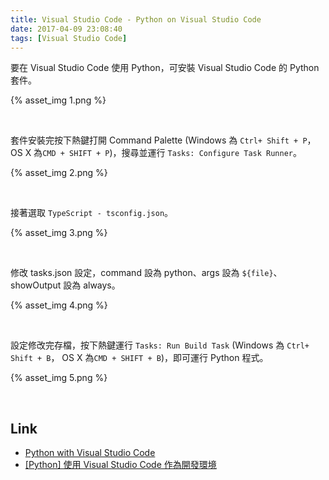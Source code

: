 ```yaml
---
title: Visual Studio Code - Python on Visual Studio Code
date: 2017-04-09 23:08:40
tags: [Visual Studio Code]
---
```


要在 Visual Studio Code 使用 Python，可安裝 Visual Studio Code 的 Python 套件。  

<!-- More -->

{% asset_img 1.png %}

<br/>


套件安裝完按下熱鍵打開 Command Palette (Windows 為 `Ctrl+ Shift + P`， OS X 為`CMD + SHIFT + P`)，搜尋並運行 `Tasks: Configure Task Runner`。 

{% asset_img 2.png %}

<br/>


接著選取 `TypeScript - tsconfig.json`。  

{% asset_img 3.png %}

<br/>


修改 tasks.json 設定，command 設為 python、args 設為 `${file}`、showOutput 設為 always。  

{% asset_img 4.png %}

<br/>


設定修改完存檔，按下熱鍵運行 `Tasks: Run Build Task` (Windows 為 `Ctrl+ Shift + B`， OS X 為`CMD + SHIFT + B`)，即可運行 Python 程式。  

{% asset_img 5.png %}

<br/>


Link
----
* [Python with Visual Studio Code](https://code.visualstudio.com/docs/languages/python)
* [[Python] 使用 Visual Studio Code 作為開發環境](http://oranwind.org/python-vscode/)
